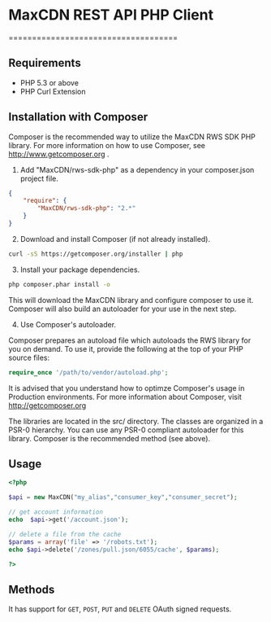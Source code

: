 # MaxCDN REST API PHP Client
====================================

## Requirements
- PHP 5.3 or above
- PHP Curl Extension

## Installation with Composer
Composer is the recommended way to utilize the MaxCDN RWS SDK PHP library.  For more information on how to use Composer, see http://www.getcomposer.org .  

1. Add "MaxCDN/rws-sdk-php" as a dependency in your composer.json project file.

```json
{
    "require": {
        "MaxCDN/rws-sdk-php": "2.*"
    }
}
```

2. Download and install Composer (if not already installed).

```bash
curl -sS https://getcomposer.org/installer | php
```

3. Install your package dependencies.

```bash
php composer.phar install -o
```

This will download the MaxCDN library and configure composer to use it.  Composer will also build an autoloader for your use in the next step.

4. Use Composer's autoloader.

Composer prepares an autoload file which autoloads the RWS library for you on demand.  To use it, provide the following at the top of your PHP source files:

```php
require_once '/path/to/vendor/autoload.php';
```

It is advised that you understand how to optimze Composer's usage in Production environments.  For more information about Composer, visit http://getcomposer.org

The libraries are located in the src/ directory.  The classes are organized in a PSR-0 hierarchy.  You can use any PSR-0 compliant autoloader for this library. Composer is the recommended method (see above).

## Usage
```php
<?php

$api = new MaxCDN("my_alias","consumer_key","consumer_secret");

// get account information
echo  $api->get('/account.json');

// delete a file from the cache
$params = array('file' => '/robots.txt');
echo $api->delete('/zones/pull.json/6055/cache', $params);

?>
```

## Methods

It has support for `GET`, `POST`, `PUT` and `DELETE` OAuth signed requests.
